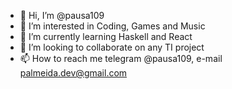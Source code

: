 - 👋 Hi, I’m @pausa109
- 👀 I’m interested in Coding, Games and Music
- 🌱 I’m currently learning Haskell and React
- 💞️ I’m looking to collaborate on any TI project
- 📫 How to reach me telegram @pausa109, e-mail palmeida.dev@gmail.com

<!---
pausa109/pausa109 is a ✨ special ✨ repository because its `README.md` (this file) appears on your GitHub profile.
You can click the Preview link to take a look at your changes.
--->
